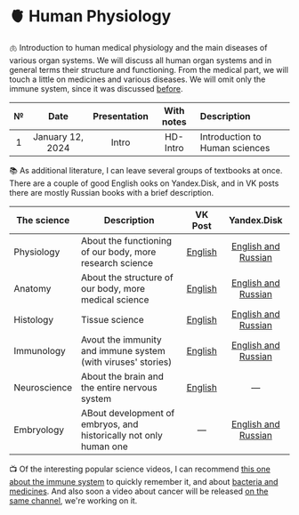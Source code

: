 # 🫀 Human Physiology

🫁 Introduction to human medical physiology and the main diseases of various organ systems. We will discuss all human organ systems and in general terms their structure and functioning. From the medical part, we will touch a little on medicines and various diseases. We will omit only the immune system, since it was discussed [before](https://github.com/subpolare/france/blob/main/2023-Virology-Immunology.md).

| № | Date | Presentation | With notes | Description | 
| :-----: | :-----: | :-----: | :-----: | :----- |
| 1 | January 12, 2024 | Intro | HD-Intro | Introduction to Human sciences |

📚 As additional literature, I can leave several groups of textbooks at once. There are a couple of good English ooks on Yandex.Disk, and in VK posts there are mostly Russian books with a brief description.

| The science | Description | VK Post | Yandex.Disk | 
| ----- | ----- | :-----: | :-----: | 
| Physiology | About the functioning of our body, more research science | [English](https://disk.yandex.ru/d/bTB8F2Tn3e39vw) | [English and Russian](https://vk.com/wall-93139590_697) |
| Anatomy | About the structure of our body, more medical science | [English](https://disk.yandex.ru/d/ZlSzm7qxu-XpAg) | [English and Russian](https://vk.com/wall-93139590_4799) |
| Histology | Tissue science | [English](https://disk.yandex.ru/d/ouFDwAunKhrfRA) | [English and Russian](https://vk.com/wall-93139590_990) |
| Immunology | Avout the immunity and immune system (with viruses' stories) | [English](https://disk.yandex.ru/d/kr-LvZ230ZSM3g) | [English and Russian](https://vk.com/wall-93139590_3272) |
| Neuroscience | About the brain and the entire nervous system | [English](https://disk.yandex.ru/d/Jn7zNqFFRu_FzQ) | — |
| Embryology | ABout development of embryos, and historically not only human one | — | [English and Russian](https://vk.com/wall-93139590_649) |

📺 Of the interesting popular science videos, I can recommend [this one about the immune system](https://youtu.be/SYPPbaB63MQ) to quickly remember it, and about [bacteria and medicines](https://youtu.be/34miIdWnFSU). And also soon a video about cancer will be released [on the same channel](https://www.youtube.com/@toplesofficial), we're working on it.
